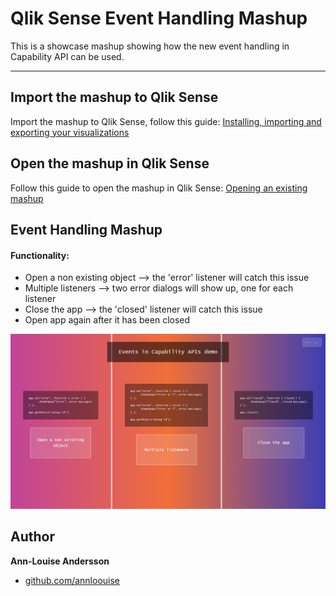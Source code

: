 # Qlik Sense Event Handling Mashup

This is a showcase mashup showing how the new event handling in Capability API can be used. 

---

## Import the mashup to Qlik Sense 

Import the mashup to Qlik Sense, follow this guide:
[Installing, importing and exporting your visualizations](http://help.qlik.com/en-US/sense-developer/Subsystems/Extensions/Content/Howtos/deploy-extensions.htm)

## Open the mashup in Qlik Sense

Follow this guide to open the mashup in Qlik Sense:
[Opening an existing mashup](http://help.qlik.com/en-US/sense-developer/Subsystems/Dev-Hub/Content/Howtos/dev-hub-open-mashup.htm)

## Event Handling Mashup

#### Functionality:

* Open a non existing object --> the 'error' listener will catch this issue
* Multiple listeners --> two error dialogs will show up, one for each listener
* Close the app --> the 'closed' listener will catch this issue
* Open app again after it has been closed

![Event Handling Mashup](/event-handling-mashup.png?raw=true "Event Handling Mashup")

## Author

**Ann-Louise Andersson**

* [github.com/annloouise](http://github.com/annloouise)
